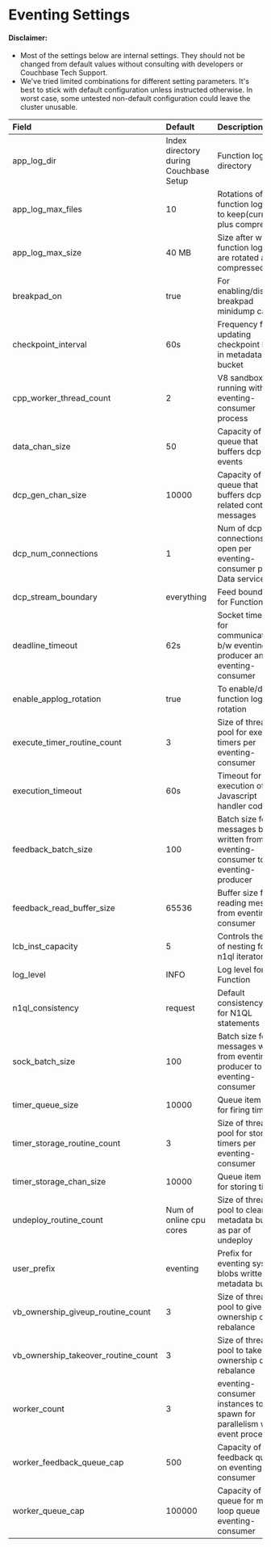 # Eventing Settings

#### Disclaimer: ####

* Most of the settings below are internal settings. They should not be changed
  from default values without consulting with developers or Couchbase Tech Support.
* We've tried limited combinations for different setting parameters. It's best
  to stick with default configuration unless instructed otherwise. In worst case, some
  untested non-default configuration could leave the cluster unusable.

|Field|Default|Description|
|:---|:---|:---
|app_log_dir|Index directory during Couchbase Setup|Function log directory|
|app_log_max_files|10|Rotations of function log files to keep(current plus compressed)
|app_log_max_size|40 MB|Size after which function log files are rotated and compressed|
|breakpad_on|true|For enabling/disabling breakpad minidump capture|
|checkpoint_interval|60s|Frequency for updating checkpoint blobs in metadata bucket|
|cpp_worker_thread_count|2|V8 sandboxes running within an eventing-consumer process|
|data_chan_size|50|Capacity of queue that buffers dcp events|
|dcp_gen_chan_size|10000|Capacity of queue that buffers dcp related control messages|
|dcp_num_connections|1|Num of dcp connections to open per eventing-consumer per Data service node|
|dcp_stream_boundary|everything|Feed boundary for Function|
|deadline_timeout|62s|Socket timeout for communication b/w eventing-producer and eventing-consumer|
|enable_applog_rotation|true|To enable/disable function log file rotation|
|execute_timer_routine_count|3|Size of thread pool for executing timers per eventing-consumer|
|execution_timeout|60s|Timeout for execution of Javascript handler code|
|feedback_batch_size|100|Batch size for messages being written from eventing-consumer to eventing-producer|
|feedback_read_buffer_size|65536|Buffer size for reading messages from eventing-consumer|
|lcb_inst_capacity|5|Controls the level of nesting for n1ql iterators|
|log_level|INFO|Log level for Function|
|n1ql_consistency|request|Default consistency level for N1QL statements|
|sock_batch_size|100|Batch size for messages written from eventing-producer to eventing-consumer|
|timer_queue_size|10000|Queue item cap for firing timers|
|timer_storage_routine_count|3|Size of thread pool for storing timers per eventing-consumer|
|timer_storage_chan_size|10000|Queue item cap for storing timers|
|undeploy_routine_count|Num of online cpu cores|Size of thread pool to cleanup metadata bucket as par of undeploy|
|user_prefix|eventing|Prefix for eventing system blobs written to metadata bucket|
|vb_ownership_giveup_routine_count|3|Size of thread pool to give up vb ownership during rebalance|
|vb_ownership_takeover_routine_count|3|Size of thread pool to take up vb ownership during rebalance|
|worker_count|3|eventing-consumer instances to spawn for parallelism w.r.t. event processing|
|worker_feedback_queue_cap|500|Capacity of timer feedback queue on eventing-consumer|
|worker_queue_cap|100000|Capacity of queue for main loop queue on eventing-consumer|
